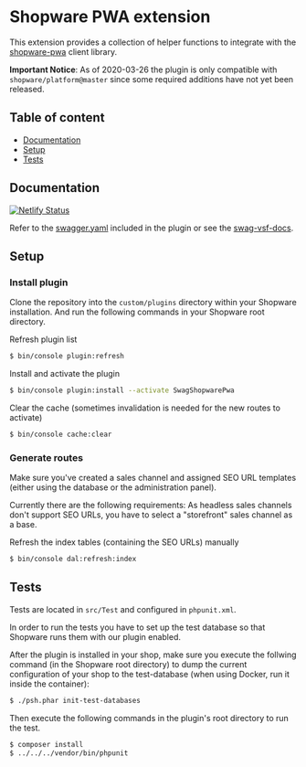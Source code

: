 # Shopware PWA extension

This extension provides a collection of helper functions to integrate with the [shopware-pwa](https://github.com/DivanteLtd/shopware-pwa) client library.

**Important Notice**: As of 2020-03-26 the plugin is only compatible with `shopware/platform@master` since some required additions have not yet been released.

## Table of content

* [Documentation](#documentation)
* [Setup](#setup)
* [Tests](#tests)

## Documentation

[![Netlify Status](https://api.netlify.com/api/v1/badges/038a45ea-3e86-4e17-a826-0ab96e0dfba4/deploy-status)](https://app.netlify.com/sites/swag-vsf-docs/deploys)

Refer to the [swagger.yaml](_doc/swagger.yaml) included in the plugin or see the [swag-vsf-docs](https://swag-vsf-docs.netlify.com/).

## Setup

### Install plugin

Clone the repository into the `custom/plugins` directory within your Shopware installation. And run the following commands in your Shopware root directory.

Refresh plugin list

```bash
$ bin/console plugin:refresh
```

Install and activate the plugin

```bash
$ bin/console plugin:install --activate SwagShopwarePwa
```

Clear the cache (sometimes invalidation is needed for the new routes to activate)

```bash
$ bin/console cache:clear
```

### Generate routes

Make sure you've created a sales channel and assigned SEO URL templates (either using the database or the administration panel).

Currently there are the following requirements: As headless sales channels don't support SEO URLs, you have to select a "storefront" sales channel as a base. 

Refresh the index tables (containing the SEO URLs) manually

```bash
$ bin/console dal:refresh:index
```
    
## Tests

Tests are located in `src/Test` and configured in `phpunit.xml`.

In order to run the tests you have to set up the test database so that Shopware runs them with our plugin enabled.

After the plugin is installed in your shop, make sure you execute the follwing command (in the Shopware root directory) to dump the current configuration of your shop to the test-database (when using Docker, run it inside the container):

```bash
$ ./psh.phar init-test-databases
```

Then execute the following commands in the plugin's root directory to run the test.

```bash
$ composer install
$ ../../../vendor/bin/phpunit
```
